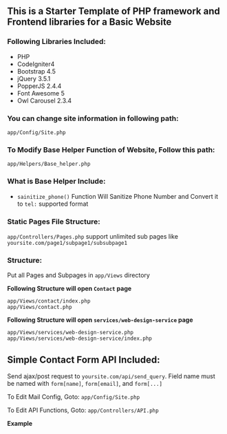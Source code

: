 ## This is a Starter Template of PHP framework and Frontend libraries for a Basic Website
### Following Libraries Included:
- PHP
- CodeIgniter4
- Bootstrap 4.5
- jQuery 3.5.1
- PopperJS 2.4.4
- Font Awesome 5
- Owl Carousel 2.3.4

### You can change site information in following path:
```app/Config/Site.php```

### To Modify Base Helper Function of Website, Follow this path:
```app/Helpers/Base_helper.php```

### What is Base Helper Include:
- ```sainitize_phone()``` Function Will Sanitize Phone Number and Convert it to ```tel:``` supported format

### Static Pages File Structure:
```app/Controllers/Pages.php``` support unlimited sub pages like ```yoursite.com/page1/subpage1/subsubpage1```

### Structure:

Put all Pages and Subpages in ```app/Views``` directory

**Following Structure will open ```Contact``` page**
```
app/Views/contact/index.php
app/Views/contact.php
```

**Following Structure will open ```services/web-design-service``` page**
```
app/Views/services/web-design-service.php
app/Views/services/web-design-service/index.php
```

## Simple Contact Form API Included:

Send ajax/post request to ```yoursite.com/api/send_query```. Field name must be named with ```form[name]```, ```form[email]```, and ```form[...]```

To Edit Mail Config, Goto: ```app/Config/Site.php```

To Edit API Functions, Goto: ```app/Controllers/API.php```

**Example**


